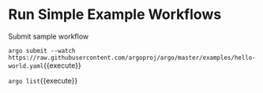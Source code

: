 # Run Simple Example Workflows

Submit sample workflow

`argo submit --watch https://raw.githubusercontent.com/argoproj/argo/master/examples/hello-world.yaml`{{execute}}

`argo list`{{execute}}
